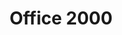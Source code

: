 ---
title: "Office 2000"
url: /salto/office-2000-avenida-jose-batlle-y-ordonez/
shop: material de oficina
---